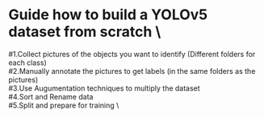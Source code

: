 # Guide how to build a YOLOv5 dataset from scratch \
#1.Collect pictures of the objects you want to identify (Different folders for each class) \
#2.Manually annotate the pictures to get labels (in the same folders as the pictures) \
#3.Use Augumentation techniques to multiply the dataset \
#4.Sort and Rename data \
#5.Split and prepare for training \
